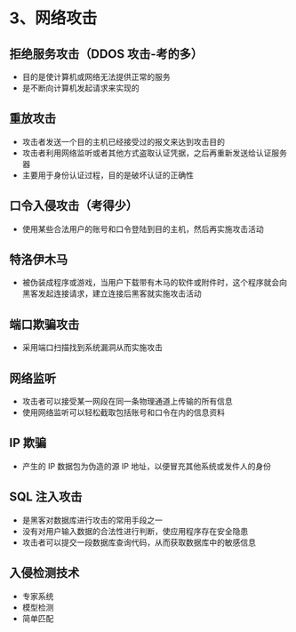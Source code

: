 # 3、网络攻击

## 拒绝服务攻击（DDOS 攻击-考的多）

- 目的是使计算机或网络无法提供正常的服务
- 是不断向计算机发起请求来实现的

## 重放攻击

- 攻击者发送一个目的主机已经接受过的报文来达到攻击目的
- 攻击者利用网络监听或者其他方式盗取认证凭据，之后再重新发送给认证服务器
- 主要用于身份认证过程，目的是破坏认证的正确性

## 口令入侵攻击（考得少）

- 使用某些合法用户的账号和口令登陆到目的主机，然后再实施攻击活动

## 特洛伊木马

- 被伪装成程序或游戏，当用户下载带有木马的软件或附件时，这个程序就会向黑客发起连接请求，建立连接后黑客就实施攻击活动

## 端口欺骗攻击

- 采用端口扫描找到系统漏洞从而实施攻击

## 网络监听

- 攻击者可以接受某一网段在同一条物理通道上传输的所有信息
- 使用网络监听可以轻松截取包括账号和口令在内的信息资料

## IP 欺骗

- 产生的 IP 数据包为伪造的源 IP 地址，以便冒充其他系统或发件人的身份

## SQL 注入攻击

- 是黑客对数据库进行攻击的常用手段之一
- 没有对用户输入数据的合法性进行判断，使应用程序存在安全隐患
- 攻击者可以提交一段数据库查询代码，从而获取数据库中的敏感信息

## 入侵检测技术

- 专家系统
- 模型检测
- 简单匹配
